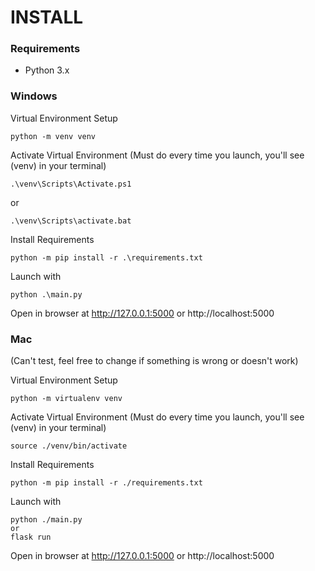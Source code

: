 # INSTALL 

### Requirements
- Python 3.x

### Windows

Virtual Environment Setup

    python -m venv venv 

Activate Virtual Environment (Must do every time you launch, you'll see (venv) in your terminal) 

    .\venv\Scripts\Activate.ps1 

or 

    .\venv\Scripts\activate.bat 

Install Requirements

    python -m pip install -r .\requirements.txt

Launch with 

    python .\main.py

Open in browser at http://127.0.0.1:5000 or http://localhost:5000

### Mac
(Can't test, feel free to change if something is wrong or doesn't work)

Virtual Environment Setup

    python -m virtualenv venv 

Activate Virtual Environment (Must do every time you launch, you'll see (venv) in your terminal) 

    source ./venv/bin/activate

Install Requirements

    python -m pip install -r ./requirements.txt

Launch with 

    python ./main.py
    or
    flask run

Open in browser at http://127.0.0.1:5000 or http://localhost:5000
